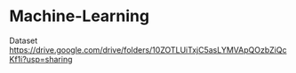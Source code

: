 # Machine-Learning


Dataset
https://drive.google.com/drive/folders/10ZOTLUiTxjC5asLYMVApQOzbZiQcKf1i?usp=sharing
